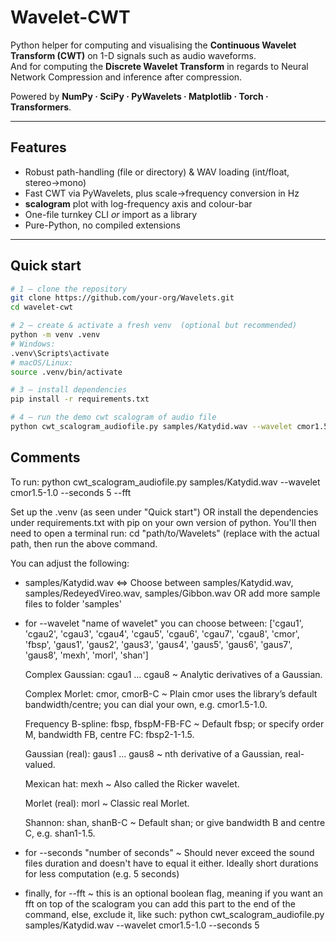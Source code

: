# Wavelet-CWT

Python helper for computing and visualising the **Continuous Wavelet Transform (CWT)** on 1-D signals such as audio waveforms.  
And for computing the **Discrete Wavelet Transform** in regards to Neural Network Compression and inference after compression.

Powered by **NumPy · SciPy · PyWavelets · Matplotlib · Torch · Transformers**.

---

## Features

- Robust path-handling (file or directory) & WAV loading (int/float, stereo→mono)
- Fast CWT via PyWavelets, plus scale→frequency conversion in Hz
- **scalogram** plot with log-frequency axis and colour-bar
- One-file turnkey CLI _or_ import as a library
- Pure-Python, no compiled extensions

---

## Quick start

```bash
# 1 – clone the repository
git clone https://github.com/your-org/Wavelets.git
cd wavelet-cwt

# 2 – create & activate a fresh venv  (optional but recommended)
python -m venv .venv
# Windows:
.venv\Scripts\activate
# macOS/Linux:
source .venv/bin/activate

# 3 – install dependencies
pip install -r requirements.txt

# 4 – run the demo cwt scalogram of audio file
python cwt_scalogram_audiofile.py samples/Katydid.wav --wavelet cmor1.5-1.0 --seconds 5 --fft
```

## Comments

To run:
python cwt_scalogram_audiofile.py samples/Katydid.wav --wavelet cmor1.5-1.0 --seconds 5 --fft

Set up the .venv (as seen under "Quick start") OR install the dependencies under requirements.txt 
with pip on your own version of python.
You'll then need to open a terminal run: cd "path/to/Wavelets" (replace with the actual path, 
then run the above command.

You can adjust the following:

- samples/Katydid.wav <=> Choose between samples/Katydid.wav, samples/RedeyedVireo.wav, samples/Gibbon.wav
  OR add more sample files to folder 'samples'

- for --wavelet "name of wavelet" you can choose between:
  ['cgau1', 'cgau2', 'cgau3', 'cgau4', 'cgau5',
  'cgau6', 'cgau7', 'cgau8', 'cmor', 'fbsp',
  'gaus1', 'gaus2', 'gaus3', 'gaus4', 'gaus5',
  'gaus6', 'gaus7', 'gaus8', 'mexh', 'morl', 'shan']

  Complex Gaussian:
  cgau1 … cgau8 ~ Analytic derivatives of a Gaussian.

  Complex Morlet:
  cmor, cmorB-C ~ Plain cmor uses the library’s default bandwidth/centre;
  you can dial your own, e.g. cmor1.5-1.0.

  Frequency B-spline:
  fbsp, fbspM-FB-FC ~ Default fbsp; or specify order M, bandwidth FB, centre FC: fbsp2-1-1.5.

  Gaussian (real):
  gaus1 … gaus8 ~ nth derivative of a Gaussian, real-valued.

  Mexican hat:
  mexh ~ Also called the Ricker wavelet.

  Morlet (real):
  morl ~ Classic real Morlet.

  Shannon:
  shan, shanB-C ~ Default shan; or give bandwidth B and centre C, e.g. shan1-1.5.

- for --seconds "number of seconds" ~ Should never exceed the sound files duration and doesn't have
  to equal it either. Ideally short durations for less computation (e.g. 5 seconds)

- finally, for --fft ~ this is an optional boolean flag, meaning if you want an fft on top of
  the scalogram you can add this part to the end of the command, else, exclude it, like such:
  python cwt_scalogram_audiofile.py samples/Katydid.wav --wavelet cmor1.5-1.0 --seconds 5
